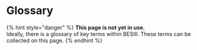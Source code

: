 # Glossary

{% hint style="danger" %}
**This page is not yet in use.**  
Ideally, there is a glossary of key terms within BESIII. These terms can be collected on this page.
{% endhint %}

